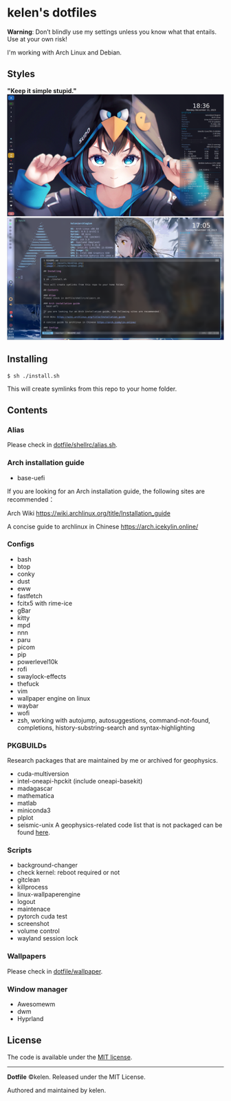 # kelen's dotfiles

**Warning**: Don’t blindly use my settings unless you know what that entails. Use at your own risk!

I'm working with Arch Linux and Debian.

## Styles  
**"Keep it simple stupid."**
![image](./assets/desktop.png)
![image](./assets/windows.png)

## Installing

```console
$ sh ./install.sh
```
This will create symlinks from this repo to your home folder.

## Contents

### Alias
Please check in [dotfile/shellrc/alias.sh](./shellrc/alias.sh).

### Arch installation guide
- base-uefi

If you are looking for an Arch installation guide, the following sites are recommended：

Arch Wiki https://wiki.archlinux.org/title/Installation_guide

A concise guide to archlinux in Chinese https://arch.icekylin.online/

### Configs
- bash
- btop
- conky
- dust
- eww
- fastfetch
- fcitx5 with rime-ice
- gBar
- kitty
- mpd
- nnn
- paru
- picom
- pip
- powerlevel10k
- rofi
- swaylock-effects
- thefuck
- vim
- wallpaper engine on linux
- waybar
- wofi
- zsh, working with autojump, autosuggestions, command-not-found, completions, history-substring-search and syntax-highlighting

### PKGBUILDs
Research packages that are maintained by me or archived for geophysics.
- cuda-multiversion
- intel-oneapi-hpckit (include oneapi-basekit)
- madagascar
- mathematica
- matlab
- miniconda3
- plplot
- seismic-unix
A geophysics-related code list that is not packaged can be found [here](./pkgbuilds/README.md).


### Scripts
- background-changer
- check kernel: reboot required or not
- gitclean
- killprocess
- linux-wallpaperengine
- logout
- maintenace
- pytorch cuda test
- screenshot
- volume control
- wayland session lock

### Wallpapers
Please check in [dotfile/wallpaper](./wallpaper/).

### Window manager
- Awesomewm
- dwm
- Hyprland

## License
The code is available under the [MIT license][license].

---
**Dotfile** ©kelen. Released under the MIT License.

Authored and maintained by kelen.

<!-- Link labels: -->
[license]: LICENSE